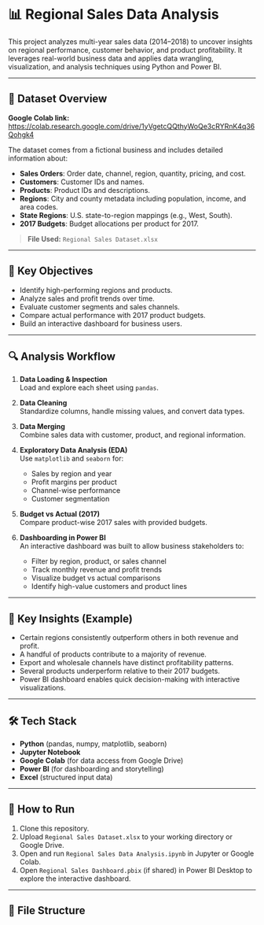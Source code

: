 # 📊 Regional Sales Data Analysis

This project analyzes multi-year sales data (2014–2018) to uncover insights on regional performance, customer behavior, and product profitability. It leverages real-world business data and applies data wrangling, visualization, and analysis techniques using Python and Power BI.

---

## 📁 Dataset Overview
**Google Colab link:** https://colab.research.google.com/drive/1yVgetcQQthyWoQe3cRYRnK4q36Qohgk4

The dataset comes from a fictional business and includes detailed information about:

- **Sales Orders**: Order date, channel, region, quantity, pricing, and cost.
- **Customers**: Customer IDs and names.
- **Products**: Product IDs and descriptions.
- **Regions**: City and county metadata including population, income, and area codes.
- **State Regions**: U.S. state-to-region mappings (e.g., West, South).
- **2017 Budgets**: Budget allocations per product for 2017.

> **File Used:** `Regional Sales Dataset.xlsx`

---

## 🧠 Key Objectives

- Identify high-performing regions and products.
- Analyze sales and profit trends over time.
- Evaluate customer segments and sales channels.
- Compare actual performance with 2017 product budgets.
- Build an interactive dashboard for business users.

---

## 🔍 Analysis Workflow

1. **Data Loading & Inspection**  
   Load and explore each sheet using `pandas`.

2. **Data Cleaning**  
   Standardize columns, handle missing values, and convert data types.

3. **Data Merging**  
   Combine sales data with customer, product, and regional information.

4. **Exploratory Data Analysis (EDA)**  
   Use `matplotlib` and `seaborn` for:
   - Sales by region and year
   - Profit margins per product
   - Channel-wise performance
   - Customer segmentation

5. **Budget vs Actual (2017)**  
   Compare product-wise 2017 sales with provided budgets.

6. **Dashboarding in Power BI**  
   An interactive dashboard was built to allow business stakeholders to:
   - Filter by region, product, or sales channel
   - Track monthly revenue and profit trends
   - Visualize budget vs actual comparisons
   - Identify high-value customers and product lines

---

## 📌 Key Insights (Example)

- Certain regions consistently outperform others in both revenue and profit.
- A handful of products contribute to a majority of revenue.
- Export and wholesale channels have distinct profitability patterns.
- Several products underperform relative to their 2017 budgets.
- Power BI dashboard enables quick decision-making with interactive visualizations.

---

## 🛠️ Tech Stack

- **Python** (pandas, numpy, matplotlib, seaborn)
- **Jupyter Notebook**
- **Google Colab** (for data access from Google Drive)
- **Power BI** (for dashboarding and storytelling)
- **Excel** (structured input data)

---

## 🚀 How to Run

1. Clone this repository.
2. Upload `Regional Sales Dataset.xlsx` to your working directory or Google Drive.
3. Open and run `Regional Sales Data Analysis.ipynb` in Jupyter or Google Colab.
4. Open `Regional Sales Dashboard.pbix` (if shared) in Power BI Desktop to explore the interactive dashboard.

---

## 📂 File Structure

